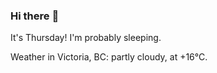 ### Hi there :wave:

It's Thursday! I'm probably sleeping.

Weather in Victoria, BC: partly cloudy, at +16°C.
